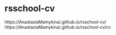 # rsschool-cv
https://AnastasiaMamykina/.github.io/rsschool-cv/
https://AnastasiaMamykina/.github.io/rsschool-cv/cv
